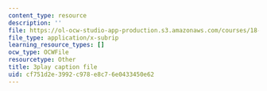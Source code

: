 ```yaml
---
content_type: resource
description: ''
file: https://ol-ocw-studio-app-production.s3.amazonaws.com/courses/18-065-matrix-methods-in-data-analysis-signal-processing-and-machine-learning-spring-2018/cf751d2e3992c978e8c76e0433450e62_Z_5uLqcwDgM.srt
file_type: application/x-subrip
learning_resource_types: []
ocw_type: OCWFile
resourcetype: Other
title: 3play caption file
uid: cf751d2e-3992-c978-e8c7-6e0433450e62
---
```

